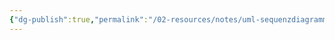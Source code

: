 ```yaml
---
{"dg-publish":true,"permalink":"/02-resources/notes/uml-sequenzdiagramme/","tags":["UML/Sequenzdiagramme","empty"],"noteIcon":"","updated":"2025-07-12T13:31:41.321+02:00"}
---
```


